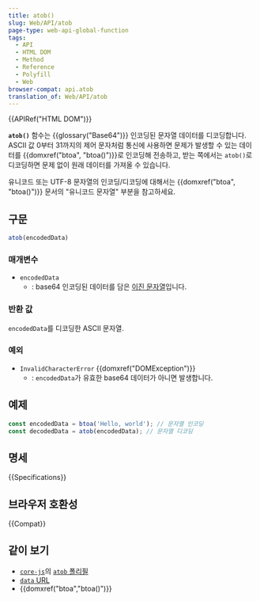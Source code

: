 ```yaml
---
title: atob()
slug: Web/API/atob
page-type: web-api-global-function
tags:
  - API
  - HTML DOM
  - Method
  - Reference
  - Polyfill
  - Web
browser-compat: api.atob
translation_of: Web/API/atob
---
```

{{APIRef("HTML DOM")}}

**`atob()`** 함수는 {{glossary("Base64")}} 인코딩된 문자열 데이터를 디코딩합니다. ASCII 값 0부터 31까지의 제어 문자처럼 통신에 사용하면 문제가 발생할 수 있는 데이터를 {{domxref("btoa", "btoa()")}}로 인코딩해 전송하고, 받는 쪽에서는 `atob()`로 디코딩하면 문제 없이 원래 데이터를 가져올 수 있습니다.

유니코드 또는 UTF-8 문자열의 인코딩/디코딩에 대해서는 {{domxref("btoa", "btoa()")}} 문서의 "유니코드 문자열" 부분을 참고하세요.

## 구문

```js
atob(encodedData)
```

### 매개변수

- `encodedData`
  - : base64 인코딩된 데이터를 담은 [이진 문자열](/ko/docs/Web/API/DOMString/Binary)입니다.

### 반환 값

`encodedData`를 디코딩한 ASCII 문자열.

### 예외

- `InvalidCharacterError` {{domxref("DOMException")}}
  - : `encodedData`가 유효한 base64 데이터가 아니면 발생합니다.

## 예제

```js
const encodedData = btoa('Hello, world'); // 문자열 인코딩
const decodedData = atob(encodedData); // 문자열 디코딩
```

## 명세

{{Specifications}}

## 브라우저 호환성

{{Compat}}

## 같이 보기

- [`core-js`](https://github.com/zloirock/core-js)의 [`atob` 폴리필](https://github.com/zloirock/core-js#base64-utility-methods)
- [`data` URL](/ko/docs/Web/HTTP/Basics_of_HTTP/Data_URLs)
- {{domxref("btoa","btoa()")}}

